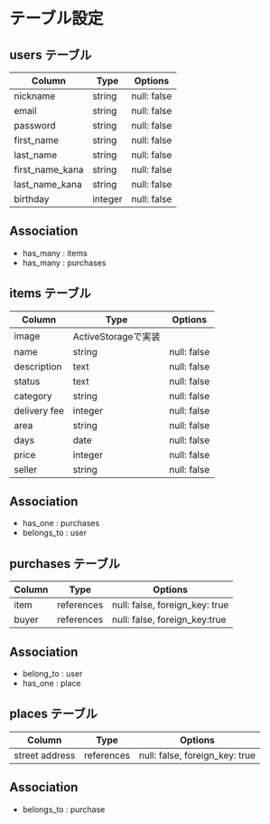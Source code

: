 # テーブル設定 

## users テーブル 
| Column     | Type   | Options          |
| --------   | ------ | ---------------  |
| nickname   | string | null: false      |
| email      | string | null: false      |
| password   | string | null: false      |
| first_name | string | null: false      |
| last_name  | string | null: false      |
| first_name_kana | string | null: false |
| last_name_kana | string | null: false  |
| birthday     | integer | null: false   |


## Association
- has_many : items 
- has_many : purchases

## items テーブル
| Column     | Type   | Options        |
| --------   | ------ | -------------- |
| image      | ActiveStorageで実装     | 
| name       | string | null: false    |
| description | text  | null: false    |
| status     | text   | null: false    |
| category   | string | null: false    |
| delivery fee | integer | null: false |
| area       | string | null: false    |
| days       | date   | null: false    |
| price      | integer | null: false   |
| seller     | string | null: false    |

## Association
- has_one : purchases 
- belongs_to : user

## purchases テーブル
| Column     | Type   | Options                             |
| --------   | ------ | ----------------------------------  |
| item       | references | null: false, foreign_key: true  |
| buyer      | references | null: false, foreign_key:true   |

## Association
- belong_to : user
- has_one : place

## places テーブル
| Column        | Type   | Options                               |
| ------------- | ------ | ------------------------------------  |
|street address | references | null: false, foreign_key: true    |

## Association
- belongs_to : purchase